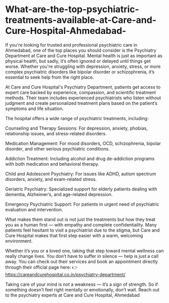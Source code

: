 # What-are-the-top-psychiatric-treatments-available-at-Care-and-Cure-Hospital-Ahmedabad-

If you're looking for trusted and professional psychiatric care in Ahmedabad, one of the top places you should consider is the Psychiatry Department at Care and Cure Hospital. Mental health is just as important as physical health, but sadly, it’s often ignored or delayed until things get worse. Whether you're struggling with depression, anxiety, stress, or more complex psychiatric disorders like bipolar disorder or schizophrenia, it’s essential to seek help from the right place.

At Care and Cure Hospital's Psychiatry Department, patients get access to expert care backed by experience, compassion, and scientific treatment methods. Their team includes experienced psychiatrists who listen without judgment and create personalized treatment plans based on the patient’s symptoms and life situation.

The hospital offers a wide range of psychiatric treatments, including:

Counseling and Therapy Sessions: For depression, anxiety, phobias, relationship issues, and stress-related disorders.

Medication Management: For mood disorders, OCD, schizophrenia, bipolar disorder, and other serious psychiatric conditions.

Addiction Treatment: Including alcohol and drug de-addiction programs with both medication and behavioral therapy.

Child and Adolescent Psychiatry: For issues like ADHD, autism spectrum disorders, anxiety, and exam-related stress.

Geriatric Psychiatry: Specialized support for elderly patients dealing with dementia, Alzheimer’s, and age-related depression.

Emergency Psychiatric Support: For patients in urgent need of psychiatric evaluation and intervention.

What makes them stand out is not just the treatments but how they treat you as a human first — with empathy and complete confidentiality. Many patients feel hesitant to visit a psychiatrist due to the stigma, but Care and Cure Hospital makes that first step easier with a warm, welcoming environment.

Whether it’s you or a loved one, taking that step toward mental wellness can really change lives. You don’t have to suffer in silence — help is just a call away. You can check out their services and book an appointment directly through their official page here:
👉 https://careandcurehospital.co.in/psychiatry-department/

Taking care of your mind is not a weakness — it’s a sign of strength. So if something doesn’t feel right mentally or emotionally, don’t wait. Reach out to the psychiatry experts at Care and Cure Hospital, Ahmedabad
